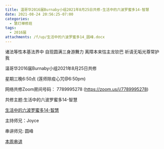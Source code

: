 ```yaml
---
title: 温哥华2016届Burnaby小组2021年8月25日共修-生活中的六波罗蜜多14-智慧
date: 2021-08-24 20:56:25-07:00
categories:
  - 慧灯禅修班
tags:
  - 2016届
attachments: /f/up/生活中的六波罗蜜多14_圆峰.docx
---
```

诸法等性本基法界中 自现圆满三身游舞力 离障本来怙主龙钦巴 祈请无垢光尊常护我

温哥华2016届Burnaby小组2021年8月25日共修 

星期三晚6:50点 (莲师除疫心咒@6:50pm)

网络共修Zoom房间号码： 7789995278 (<https://zoom.us/j/7789995278>)

共修主题:生活中的六波罗蜜多14-智慧

[生活中的六波罗蜜多14-智慧](https://www.huidengzhiguang.com/index.php/huideng-jiangtang/fofa-jianxiu/2016-07-21-09-18-12/3450-l18097) 


主持师兄：Joyce

串讲师兄: 圆峰

[本周串讲](/f/up/生活中的六波罗蜜多14_圆峰.docx)